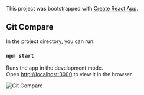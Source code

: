This project was bootstrapped with [Create React App](https://github.com/facebook/create-react-app).

## Git Compare

In the project directory, you can run:

### `npm start`

Runs the app in the development mode.<br>
Open [http://localhost:3000](http://localhost:3000) to view it in the browser.

<img src="https://i.imgur.com/3cdd7Js.png" alt="Git Compare">
